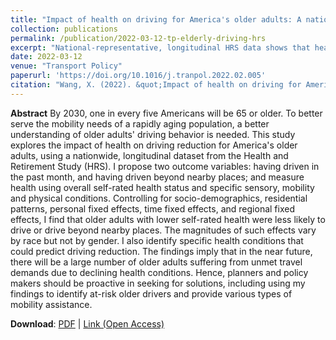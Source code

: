 ```yaml
---
title: "Impact of health on driving for America's older adults: A nationwide, longitudinal study"
collection: publications
permalink: /publication/2022-03-12-tp-elderly-driving-hrs
excerpt: "National-representative, longitudinal HRS data shows that health conditions can predict older adults' driving reductions"
date: 2022-03-12
venue: "Transport Policy"
paperurl: 'https://doi.org/10.1016/j.tranpol.2022.02.005'
citation: "Wang, X. (2022). &quot;Impact of health on driving for America's older adults: A nationwide, longitudinal study.&quot; <i>Transport policy, 120,</i> 69-79."
---
```


**Abstract**
By 2030, one in every five Americans will be 65 or older. To better serve the mobility needs of a rapidly aging population, a better understanding of older adults' driving behavior is needed. This study explores the impact of health on driving reduction for America's older adults, using a nationwide, longitudinal dataset from the Health and Retirement Study (HRS). I propose two outcome variables: having driven in the past month, and having driven beyond nearby places; and measure health using overall self-rated health status and specific sensory, mobility and physical conditions. Controlling for socio-demographics, residential patterns, personal fixed effects, time fixed effects, and regional fixed effects, I find that older adults with lower self-rated health were less likely to drive or drive beyond nearby places. The magnitudes of such effects vary by race but not by gender. I also identify specific health conditions that could predict driving reduction. The findings imply that in the near future, there will be a large number of older adults suffering from unmet travel demands due to declining health conditions. Hence, planners and policy makers should be proactive in seeking for solutions, including using my findings to identify at-risk older drivers and provide various types of mobility assistance.

**Download**: [PDF](https://xizewang.github.io/files/2022-03-12-tp-elderly-driving-hrs.pdf) \| [Link (Open Access)](https://doi.org/10.1016/j.tranpol.2022.02.005)
